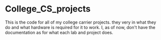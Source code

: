 # College_CS_projects
This is the code for all of my college carrier projects. they very in what they do and what hardware is required for it to work. I, as of now, don't have the documentation as for what each lab and project does. 
